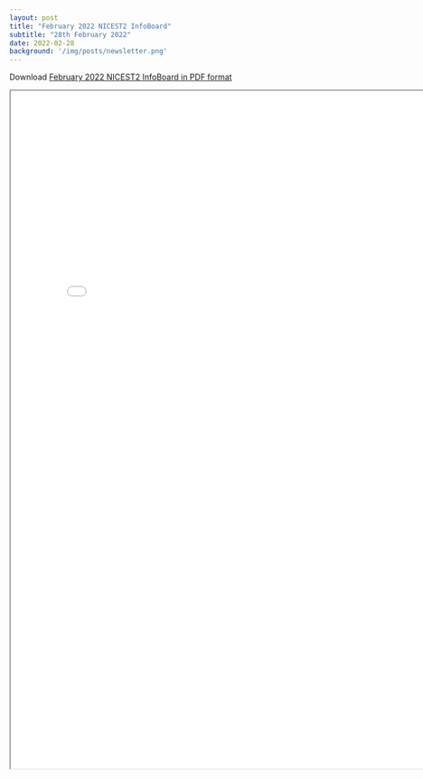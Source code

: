 ```yaml
---
layout: post
title: "February 2022 NICEST2 InfoBoard"
subtitle: "28th February 2022"
date: 2022-02-28
background: '/img/posts/newsletter.png'
---
```


Download [February 2022 NICEST2 InfoBoard in PDF format](/nicest2/img/posts/2022-02-NICEST2InfoBoard.pdf)


<iframe src="/nicest2/February2022/NICEST2InfoBoard.html" height="1200" width="800" title="NICEST2 InfoBoard"></iframe>
